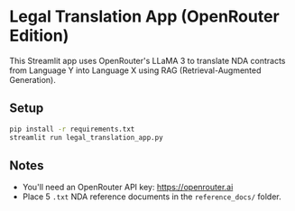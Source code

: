 # Legal Translation App (OpenRouter Edition)

This Streamlit app uses OpenRouter's LLaMA 3 to translate NDA contracts from Language Y into Language X using RAG (Retrieval-Augmented Generation).

## Setup

```bash
pip install -r requirements.txt
streamlit run legal_translation_app.py
```

## Notes

- You'll need an OpenRouter API key: https://openrouter.ai
- Place 5 `.txt` NDA reference documents in the `reference_docs/` folder.
